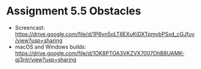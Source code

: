 # Assignment 5.5 Obstacles

- Screencast: https://drive.google.com/file/d/1P6vn5oLT8EXuKiDXTpmybPSxd_cGJfuy/view?usp=sharing
- macOS and Windows builds: https://drive.google.com/file/d/1OK8PTOA3VKZVX7007OhB8UAMK-qj3nlr/view?usp=sharing
